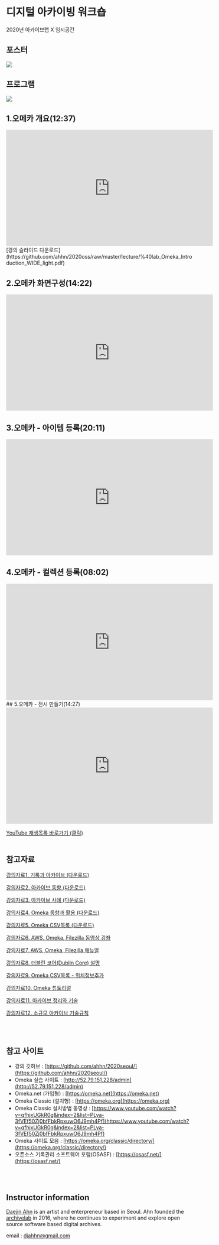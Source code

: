 # 디지털 아카이빙 워크숍
2020년 아카이브랩 X 임시공간

## 포스터
<img src="https://github.com/ahhn/2020seoul/raw/master/lecture/poster.jpg">

## 프로그램
<img src="https://github.com/ahhn/2020seoul/raw/master/lecture/program.jpg">


 
## 1.오메카 개요(12:37)
<iframe width="560" height="315" src="https://www.youtube.com/embed/xwNHzpWM_hA" frameborder="0" allow="accelerometer; autoplay; encrypted-media; gyroscope; picture-in-picture" allowfullscreen></iframe>
[강의 슬라이드 다운로드](https://github.com/ahhn/2020oss/raw/master/lecture/%40lab_Omeka_Introduction_WIDE_light.pdf)  <br>

## 2.오메카 화면구성(14:22)
<iframe width="560" height="315" src="https://www.youtube.com/embed/igGE620FUPQ" frameborder="0" allow="accelerometer; autoplay; encrypted-media; gyroscope; picture-in-picture" allowfullscreen></iframe>  <br>

## 3.오메카 - 아이템 등록(20:11)
<iframe width="560" height="315" src="https://www.youtube.com/embed/2jmTX0O5a_E" frameborder="0" allow="accelerometer; autoplay; encrypted-media; gyroscope; picture-in-picture" allowfullscreen></iframe>  <br>

## 4.오메카 - 컬렉션 등록(08:02)
<iframe width="560" height="315" src="https://www.youtube.com/embed/NsqX-OeFhGU" frameborder="0" allow="accelerometer; autoplay; encrypted-media; gyroscope; picture-in-picture" allowfullscreen></iframe>  <br>
## 5.오메카 - 전시 만들기(14:27)
<iframe width="560" height="315" src="https://www.youtube.com/embed/eRFmR3yWmRw" frameborder="0" allow="accelerometer; autoplay; encrypted-media; gyroscope; picture-in-picture" allowfullscreen></iframe>  <br>

[YouTube 재생목록 바로가기 (클릭)](https://www.youtube.com/playlist?list=PLya-3fVEf50aeD7dq6cAOaEGnw0ld0sgi)  <br><br>

## 참고자료

[강의자료1. 기록과 아카이브 (다운로드)](https://github.com/ahhn/2020seoul/raw/master/lecture/OSS2020_seoul1.pdf)

[강의자료2. 아카이브 동향 (다운로드)](https://github.com/ahhn/2020seoul/raw/master/lecture/OSS2020_seoul2.pdf.pdf)

[강의자료3. 아카이브 사례 (다운로드)](https://github.com/ahhn/2020seoul/raw/master/lecture/OSS2020_seoul3.pdf.pdf)

[강의자료4. Omeka 동향과 활용 (다운로드)](https://github.com/ahhn/2018Omeka2/raw/master/lecture/Lecture01_Introduction_to_Omeka.pdf)

[강의자료5. Omeka CSV목록 (다운로드)](https://github.com/ahhn/2018Omeka2/raw/master/lecture/catalog.csv)

[강의자료6. AWS, Omeka, Filezilla 동영상 강좌](https://www.youtube.com/watch?v=eaw7rN_O6LM&list=PLya-3fVEf50Zj0bfFbkRpxuwO6J9mh4Pf)

[강의자료7. AWS, Omeka, Filezilla 매뉴얼](https://github.com/ahhn/2018Omeka2/raw/master/lecture/AWS_v1.9.pdf)

[강의자료8. 더블린 코어(Dublin Core) 설명](https://www.nl.go.kr/standards/dublincore/dublinCoreDcmes.do)

[강의자료9. Omeka CSV목록 - 위치정보추가](https://github.com/ahhn/2019Omeka/raw/master/lecture/catalog2.csv)

[강의자료10. Omeka 튜토리얼](https://github.com/ahhn/2020imsi/raw/master/lecture/OMEKA%ED%8A%9C%ED%86%A0%EB%A6%AC%EC%96%BC.pdf)

[강의자료11. 아카이브 정리와 기술](https://github.com/ahhn/2020imsi/raw/master/lecture/%EB%94%94%EC%A7%80%ED%84%B8%EC%95%84%EC%B9%B4%EC%9D%B4%EB%B9%99%ED%88%B4%ED%82%B7%EC%9B%8C%ED%81%AC%EC%88%8D.pdf)

[강의자료12. 소규모 아카이브 기술규칙](https://github.com/ahhn/2020imsi/raw/master/lecture/%EC%86%8C%EA%B7%9C%EB%AA%A8%EC%95%84%EC%B9%B4%EC%9D%B4%EB%B8%8C%EA%B8%B0%EC%88%A0%EA%B7%9C%EC%B9%99.pdf)

<br><br>

## 참고 사이트
- 강의 깃허브 : [https://github.com/ahhn/2020seoul/](https://github.com/ahhn/2020seoul/) 
- Omeka 실습 사이트 : [http://52.79.151.228/admin](http://52.79.151.228/admin)
- Omeka.net (가입형) : [https://omeka.net](https://omeka.net)
- Omeka Classic (설치형) : [https://omeka.org](https://omeka.org)
- Omeka Classic 설치방법 동영상 : [https://www.youtube.com/watch?v=qfhjxUGkR0g&index=2&list=PLya-3fVEf50Zj0bfFbkRpxuwO6J9mh4Pf](https://www.youtube.com/watch?v=qfhjxUGkR0g&index=2&list=PLya-3fVEf50Zj0bfFbkRpxuwO6J9mh4Pf)
- Omeka 사이트 모음 : [https://omeka.org/classic/directory/](https://omeka.org/classic/directory/)
- 오픈소스 기록관리 소프트웨어 포럼(OSASF) : [https://osasf.net/](https://osasf.net/)

<br><br>

## Instructor information
 
[Daejin Ahn](https://www.instagram.com/djahhn/) is an artist and enterpreneur based in Seoul. Ahn founded the [archivelab](http://archivelab.co.kr) in 2016, where he continues to experiment and explore open source software based digital archives.
 
email : djahhn@gmail.com
